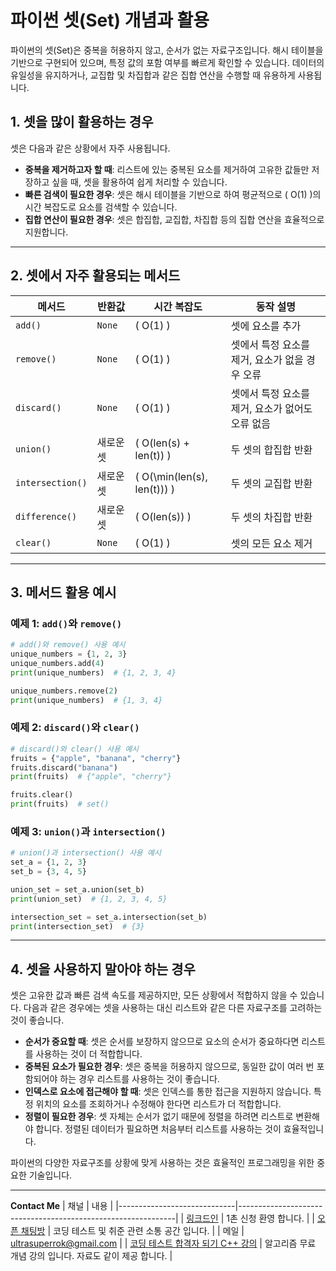 
# 파이썬 셋(Set) 개념과 활용

파이썬의 셋(Set)은 중복을 허용하지 않고, 순서가 없는 자료구조입니다. 해시 테이블을 기반으로 구현되어 있으며, 특정 값의 포함 여부를 빠르게 확인할 수 있습니다. 데이터의 유일성을 유지하거나, 교집합 및 차집합과 같은 집합 연산을 수행할 때 유용하게 사용됩니다.

## 1. 셋을 많이 활용하는 경우

셋은 다음과 같은 상황에서 자주 사용됩니다.

- **중복을 제거하고자 할 때**: 리스트에 있는 중복된 요소를 제거하여 고유한 값들만 저장하고 싶을 때, 셋을 활용하여 쉽게 처리할 수 있습니다.
- **빠른 검색이 필요한 경우**: 셋은 해시 테이블을 기반으로 하여 평균적으로 \( O(1) \)의 시간 복잡도로 요소를 검색할 수 있습니다.
- **집합 연산이 필요한 경우**: 셋은 합집합, 교집합, 차집합 등의 집합 연산을 효율적으로 지원합니다.

---

## 2. 셋에서 자주 활용되는 메서드

| 메서드         | 반환값               | 시간 복잡도       | 동작 설명 |
|----------------|----------------------|-------------------|-----------|
| `add()`        | `None`               | \( O(1) \)       | 셋에 요소를 추가 |
| `remove()`     | `None`               | \( O(1) \)       | 셋에서 특정 요소를 제거, 요소가 없을 경우 오류 |
| `discard()`    | `None`               | \( O(1) \)       | 셋에서 특정 요소를 제거, 요소가 없어도 오류 없음 |
| `union()`      | 새로운 셋            | \( O(len(s) + len(t)) \) | 두 셋의 합집합 반환 |
| `intersection()` | 새로운 셋         | \( O(\min(len(s), len(t))) \) | 두 셋의 교집합 반환 |
| `difference()` | 새로운 셋            | \( O(len(s)) \) | 두 셋의 차집합 반환 |
| `clear()`      | `None`               | \( O(1) \)       | 셋의 모든 요소 제거 |

---

## 3. 메서드 활용 예시

### 예제 1: `add()`와 `remove()`
```python
# add()와 remove() 사용 예시
unique_numbers = {1, 2, 3}
unique_numbers.add(4)
print(unique_numbers)  # {1, 2, 3, 4}

unique_numbers.remove(2)
print(unique_numbers)  # {1, 3, 4}
```

### 예제 2: `discard()`와 `clear()`
```python
# discard()와 clear() 사용 예시
fruits = {"apple", "banana", "cherry"}
fruits.discard("banana")
print(fruits)  # {"apple", "cherry"}

fruits.clear()
print(fruits)  # set()
```

### 예제 3: `union()`과 `intersection()`
```python
# union()과 intersection() 사용 예시
set_a = {1, 2, 3}
set_b = {3, 4, 5}

union_set = set_a.union(set_b)
print(union_set)  # {1, 2, 3, 4, 5}

intersection_set = set_a.intersection(set_b)
print(intersection_set)  # {3}
```

---

## 4. 셋을 사용하지 말아야 하는 경우

셋은 고유한 값과 빠른 검색 속도를 제공하지만, 모든 상황에서 적합하지 않을 수 있습니다. 다음과 같은 경우에는 셋을 사용하는 대신 리스트와 같은 다른 자료구조를 고려하는 것이 좋습니다.

- **순서가 중요할 때**: 셋은 순서를 보장하지 않으므로 요소의 순서가 중요하다면 리스트를 사용하는 것이 더 적합합니다.
- **중복된 요소가 필요한 경우**: 셋은 중복을 허용하지 않으므로, 동일한 값이 여러 번 포함되어야 하는 경우 리스트를 사용하는 것이 좋습니다.
- **인덱스로 요소에 접근해야 할 때**: 셋은 인덱스를 통한 접근을 지원하지 않습니다. 특정 위치의 요소를 조회하거나 수정해야 한다면 리스트가 더 적합합니다.
- **정렬이 필요한 경우**: 셋 자체는 순서가 없기 때문에 정렬을 하려면 리스트로 변환해야 합니다. 정렬된 데이터가 필요하면 처음부터 리스트를 사용하는 것이 효율적입니다.

파이썬의 다양한 자료구조를 상황에 맞게 사용하는 것은 효율적인 프로그래밍을 위한 중요한 기술입니다.

---
**Contact Me**
| 채널                        | 내용                                                          |
|-----------------------------|--------------------------------------------------------------|
| [링크드인](https://www.linkedin.com/in/ultrasuperrok/)               |  1촌 신청 환영 합니다. |
| [오픈 채팅방](https://open.kakao.com/o/gX0WnTCf)             |  코딩 테스트 및 취준 관련 소통 공간 입니다. |
| 메일                   | ultrasuperrok@gmail.com  |
| [코딩 테스트 합격자 되기 C++ 강의](https://inf.run/H9yxm) |  알고리즘 무료 개념 강의 입니다. 자료도 같이 제공 합니다. |
